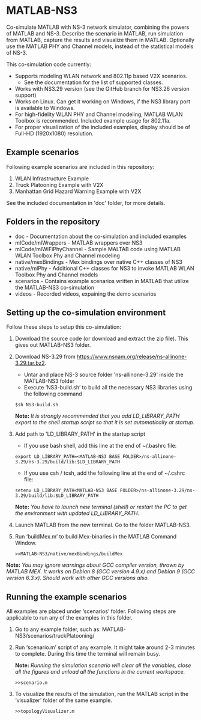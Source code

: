 # MATLAB-NS3
Co-simulate MATLAB with NS-3 network simulator, combining the powers of MATLAB and NS-3. Describe the scenario in MATLAB, run simulation from MATLAB, capture the results and visualize them in MATLAB.
Optionally use the MATLAB PHY and Channel models, instead of the statistical models of NS-3.

This co-simulation code currently:
   * Supports modeling WLAN network and 802.11p based V2X scenarios.
      *	See the documentation for the list of supported classes.
   * Works with NS3.29 version (see the GitHub branch for NS3.26 version support)
   * Works on Linux. Can get it working on Windows, if the NS3 library port is available to Windows.
   * For high-fidelity WLAN PHY and Channel modeling, MATLAB WLAN Toolbox is recommended. Included example usage for 802.11a.
   * For proper visualization of the included examples, display should be of Full-HD (1920x1080) resolution.

## Example scenarios
Following example scenarios are included in this repository:
   1. WLAN Infrastructure Example
   2. Truck Platooning Example with V2X
   3. Manhattan Grid Hazard Warning Example with V2X

See the included documentation in 'doc' folder, for more details.

## Folders in the repository
   * doc - Documentation about the co-simulation and included examples
   * mlCode/mlWrappers - MATLAB wrappers over NS3
   * mlCode/mlWiFiPhyChannel - Sample MALTAB code using MATLAB WLAN Toolbox Phy and Channel modeling
   * native/mexBindings - Mex bindings over native C++ classes of NS3
   * native/mlPhy - Additional C++ classes for NS3 to invoke MATLAB WLAN Toolbox Phy and Channel models
   * scenarios - Contains example scenarios written in MATLAB that utilize the MATLAB-NS3 co-simulation
   * videos - Recorded videos, expaining the demo scenarios

## Setting up the co-simulation environment
Follow these steps to setup this co-simulation:
1. Download the source code (or download and extract the zip file). This gives out MATLAB-NS3 folder.
1. Download NS-3.29 from https://www.nsnam.org/release/ns-allinone-3.29.tar.bz2.
   *	Untar and place NS-3 source folder 'ns-allinone-3.29\' inside the MATLAB-NS3 folder
   *	Execute ‘NS3-build.sh’ to build all the necessary NS3 libraries using the following command
   
    `$sh NS3-build.sh`

   **Note:** *It is strongly recommended that you add LD_LIBRARY_PATH export to the shell startup script so that it is set automatically at startup.*

1. Add path to 'LD_LIBRARY_PATH' in the startup script
   * If you use bash shell, add this line at the end of ~/.bashrc file:

    `export LD_LIBRARY_PATH=<MATLAB-NS3 BASE FOLDER>/ns-allinone-3.29/ns-3.29/build/lib:$LD_LIBRARY_PATH`

   * If you use csh / tcsh, add the following line at the end of ~/.cshrc file:

    `setenv LD_LIBRARY_PATH<MATLAB-NS3 BASE FOLDER>/ns-allinone-3.29/ns-3.29/build/lib:$LD_LIBRARY_PATH`

   **Note:** *You have to launch new terminal (shell) or restart the PC to get the environment with updated LD_LIBRARY_PATH.*

1. Launch MATLAB from the new terminal. Go to the folder MATLAB-NS3.
1.	Run ‘buildMex.m’ to build Mex-binaries in the MATLAB Command Window.

    `>>MATLAB-NS3/native/mexBindings/buildMex`

   **Note:** *You may ignore warnings about GCC compiler version, thrown by MATLAB MEX. It works on Debian 8 (GCC version 4.9.x) and Debian 9 (GCC version 6.3.x). Should work with other GCC versions also.*

## Running the example scenarios
All examples are placed under ‘scenarios’ folder. Following steps are applicable to run any of the examples in this folder.
1.	Go to any example folder, such as: MATLAB-NS3/scenarios/truckPlatooning/
2.	Run ‘scenario.m’ script of any example. It might take around 2-3 minutes to complete. During this time the terminal will remain busy.

    **Note:** *Running the simulation scenario will clear all the variables, close all the figures and unload all the functions in the current workspace.*

    `>>scenario.m`

3.	To visualize the results of the simulation, run the MATLAB script in the ‘visualizer’ folder of the same example.

    `>>topologyVisualizer.m`
